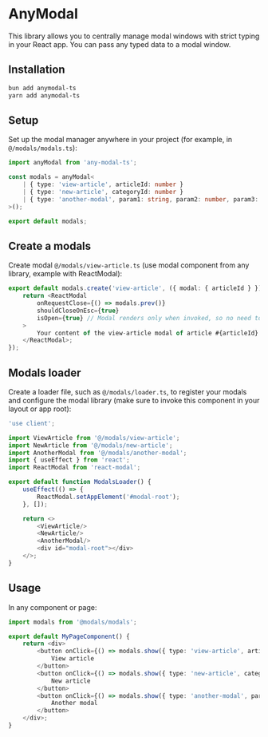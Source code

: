# AnyModal

This library allows you to centrally manage modal windows with strict typing in your React app. You can pass any typed data to a modal window.

## Installation

```bash
bun add anymodal-ts
yarn add anymodal-ts
```

## Setup

Set up the modal manager anywhere in your project (for example, in `@/modals/modals.ts`):

```ts
import anyModal from 'any-modal-ts';

const modals = anyModal<
    | { type: 'view-article', articleId: number }
    | { type: 'new-article', categoryId: number }
    | { type: 'another-modal', param1: string, param2: number, param3: number[] }
>();

export default modals;
```

## Create a modals

Create modal `@/modals/view-article.ts` (use modal component from any library, example with ReactModal):

```ts
export default modals.create('view-article', ({ modal: { articleId } }) => {
    return <ReactModal
        onRequestClose={() => modals.prev()}
        shouldCloseOnEsc={true}
        isOpen={true} // Modal renders only when invoked, so no need to manage this manually
    >
        Your content of the view-article modal of article #{articleId} 
    </ReactModal>;
});
```

## Modals loader

Create a loader file, such as `@/modals/loader.ts`, to register your modals and configure the modal library (make sure to invoke this component in your layout or app root):

```ts
'use client';

import ViewArticle from '@/modals/view-article';
import NewArticle from '@/modals/new-article';
import AnotherModal from '@/modals/another-modal';
import { useEffect } from 'react';
import ReactModal from 'react-modal';

export default function ModalsLoader() {
    useEffect(() => {
        ReactModal.setAppElement('#modal-root');
    }, []);

    return <>
        <ViewArticle/>
        <NewArticle/>
        <AnotherModal/>
        <div id="modal-root"></div>
    </>;
}
```

## Usage

In any component or page:

```ts
import modals from '@modals/modals';

export default MyPageComponent() {
    return <div>
        <button onClick={() => modals.show({ type: 'view-article', articleId: 15 })}>
            View article
        </button>
        <button onClick={() => modals.show({ type: 'new-article', categoryId: 6 })}>
            New article
        </button>
        <button onClick={() => modals.show({ type: 'another-modal', param1: 'param1', param2: 2, param3: [3, 2, 1] })}>
            Another modal
        </button>
    </div>;
}
```